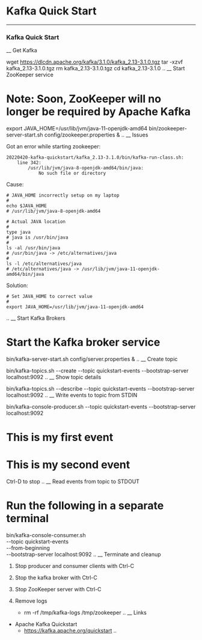 # Kafka Quick Start


----
### Kafka Quick Start
__ Get Kafka

wget https://dlcdn.apache.org/kafka/3.1.0/kafka_2.13-3.1.0.tgz
tar -xzvf kafka_2.13-3.1.0.tgz
rm kafka_2.13-3.1.0.tgz
cd kafka_2.13-3.1.0
..
__ Start ZooKeeper service

# Note: Soon, ZooKeeper will no longer be required by Apache Kafka
export JAVA_HOME=/usr/lib/jvm/java-11-openjdk-amd64
bin/zookeeper-server-start.sh config/zookeeper.properties &
..
__   Issues

Got an error while starting zookeeper:

    20220420-kafka-quickstart/kafka_2.13-3.1.0/bin/kafka-run-class.sh:
        line 342:
            /usr/lib/jvm/java-8-openjdk-amd64/bin/java:
                No such file or directory

Cause:

    # JAVA_HOME incorrectly setup on my laptop
    #
    echo $JAVA_HOME
    # /usr/lib/jvm/java-8-openjdk-amd64

    # Actual JAVA location
    #
    type java
    # java is /usr/bin/java
    #
    ls -al /usr/bin/java
    # /usr/bin/java -> /etc/alternatives/java
    #
    ls -l /etc/alternatives/java
    # /etc/alternatives/java -> /usr/lib/jvm/java-11-openjdk-amd64/bin/java

Solution:

    # Set JAVA_HOME to correct value
    #
    export JAVA_HOME=/usr/lib/jvm/java-11-openjdk-amd64
..
__ Start Kafka Brokers

# Start the Kafka broker service
bin/kafka-server-start.sh config/server.properties &
..
__ Create topic

bin/kafka-topics.sh --create --topic quickstart-events --bootstrap-server localhost:9092
..
__ Show topic details

bin/kafka-topics.sh --describe --topic quickstart-events --bootstrap-server localhost:9092
..
__ Write events to topic from STDIN

bin/kafka-console-producer.sh --topic quickstart-events --bootstrap-server localhost:9092
# This is my first event
# This is my second event
Ctrl-D to stop
..
__ Read events from topic to STDOUT

# Run the following in a separate terminal
bin/kafka-console-consumer.sh \
    --topic quickstart-events \
    --from-beginning \
    --bootstrap-server localhost:9092
..
__ Terminate and cleanup

1. Stop producer and consumer clients with Ctrl-C

2. Stop the kafka broker with Ctrl-C

3. Stop ZooKeeper server with Ctrl-C

4. Remove logs
    - rm -rf /tmp/kafka-logs /tmp/zookeeper
..
__ Links

- Apache Kafka Quickstart
    - https://kafka.apache.org/quickstart
..

